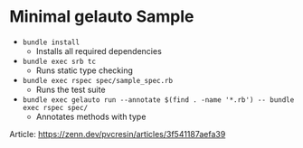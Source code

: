# Minimal gelauto Sample

- `bundle install`
  - Installs all required dependencies
- `bundle exec srb tc`
  - Runs static type checking
- `bundle exec rspec spec/sample_spec.rb`
  - Runs the test suite
- `bundle exec gelauto run --annotate $(find . -name '*.rb') -- bundle exec rspec spec/`
  - Annotates methods with type

Article: https://zenn.dev/pvcresin/articles/3f541187aefa39
